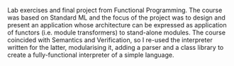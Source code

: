 Lab exercises and final project from Functional Programming. The course was based on Standard ML and the focus of the project was to design and present an application whose architecture can be expressed as
application of functors (i.e. module transformers) to stand-alone modules. The course coincided with Semantics and Verification, so I re-used the interpreter written for the latter, modularising it, adding a parser and a class library to create a fully-functional interpreter of a simple language.
